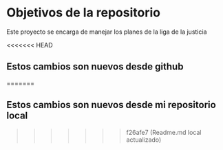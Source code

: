 # Objetivos de la repositorio

Este proyecto se encarga de manejar los planes de la liga de la justicia

<<<<<<< HEAD
## Estos cambios son nuevos desde github
=======
## Estos cambios son nuevos desde mi repositorio local 
>>>>>>> f26afe7 (Readme.md local actualizado)
